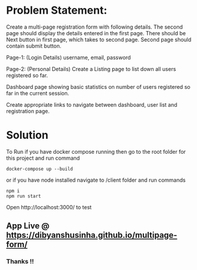 # Problem Statement:


Create a multi-page registration form with following details. 
 The second page should display the details entered in the first page. 
 There should be Next button in first page, which takes to second page. 
 Second page should contain submit button.


Page-1:  (Login Details)
 username, email, password


Page-2:   (Personal Details)
Create a Listing page to list down all users registered so far.

Dashboard page showing basic statistics on number of users registered so far in the current session.

Create appropriate links to navigate between dashboard, user list and registration page.


# Solution

  To Run if you have docker compose running then go to the root folder for this project and run command 

    docker-compose up --build

or if you have node installed navigate to /client folder and run commands

    npm i
    npm run start

Open  http://localhost:3000/ to test 
## App Live @ https://dibyanshusinha.github.io/multipage-form/  ##

### Thanks !!

